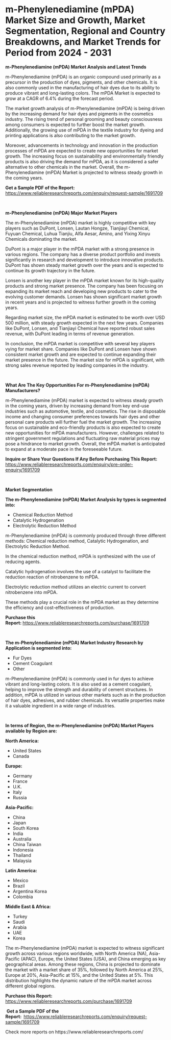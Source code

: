 <p><h1>m-Phenylenediamine (mPDA) Market Size and Growth, Market Segmentation, Regional and Country Breakdowns, and Market Trends for Period from 2024 -  2031</h1></p><p><strong>m-Phenylenediamine (mPDA) Market Analysis and Latest Trends</strong></p>
<p><p>m-Phenylenediamine (mPDA) is an organic compound used primarily as a precursor in the production of dyes, pigments, and other chemicals. It is also commonly used in the manufacturing of hair dyes due to its ability to produce vibrant and long-lasting colors. The mPDA Market is expected to grow at a CAGR of 6.4% during the forecast period.</p><p>The market growth analysis of m-Phenylenediamine (mPDA) is being driven by the increasing demand for hair dyes and pigments in the cosmetics industry. The rising trend of personal grooming and beauty consciousness among consumers is expected to further boost the market growth. Additionally, the growing use of mPDA in the textile industry for dyeing and printing applications is also contributing to the market growth.</p><p>Moreover, advancements in technology and innovation in the production processes of mPDA are expected to create new opportunities for market growth. The increasing focus on sustainability and environmentally friendly products is also driving the demand for mPDA, as it is considered a safer alternative to other chemicals in the market. Overall, the m-Phenylenediamine (mPDA) Market is projected to witness steady growth in the coming years.</p></p>
<p><strong>Get a Sample PDF of the Report:&nbsp;</strong> <a href="https://www.reliableresearchreports.com/enquiry/request-sample/1691709">https://www.reliableresearchreports.com/enquiry/request-sample/1691709</a></p>
<p>&nbsp;</p>
<p><strong>m-Phenylenediamine (mPDA) Major Market Players</strong></p>
<p><p>The m-Phenylenediamine (mPDA) market is highly competitive with key players such as DuPont, Lonsen, Lautan Hongze, Tianjiayi Chemical, Fuyuan Chemical, Luhua Tianjiu, Alfa Aesar, Amino, and Yixing Xinyu Chemicals dominating the market. </p><p>DuPont is a major player in the mPDA market with a strong presence in various regions. The company has a diverse product portfolio and invests significantly in research and development to introduce innovative products. DuPont has shown steady market growth over the years and is expected to continue its growth trajectory in the future. </p><p>Lonsen is another key player in the mPDA market known for its high-quality products and strong market presence. The company has been focusing on expanding its market reach and developing new products to cater to the evolving customer demands. Lonsen has shown significant market growth in recent years and is projected to witness further growth in the coming years.</p><p>Regarding market size, the mPDA market is estimated to be worth over USD 500 million, with steady growth expected in the next few years. Companies like DuPont, Lonsen, and Tianjiayi Chemical have reported robust sales revenue, with DuPont leading in terms of revenue generation.</p><p>In conclusion, the mPDA market is competitive with several key players vying for market share. Companies like DuPont and Lonsen have shown consistent market growth and are expected to continue expanding their market presence in the future. The market size for mPDA is significant, with strong sales revenue reported by leading companies in the industry.</p></p>
<p>&nbsp;</p>
<p><strong>What Are The Key Opportunities For m-Phenylenediamine (mPDA) Manufacturers?</strong></p>
<p><p>m-Phenylenediamine (mPDA) market is expected to witness steady growth in the coming years, driven by increasing demand from key end-use industries such as automotive, textile, and cosmetics. The rise in disposable income and changing consumer preferences towards hair dyes and other personal care products will further fuel the market growth. The increasing focus on sustainable and eco-friendly products is also expected to create new opportunities for mPDA manufacturers. However, challenges related to stringent government regulations and fluctuating raw material prices may pose a hindrance to market growth. Overall, the mPDA market is anticipated to expand at a moderate pace in the foreseeable future.</p></p>
<p><strong>Inquire or Share Your Questions If Any Before Purchasing This Report:</strong> <a href="https://www.reliableresearchreports.com/enquiry/pre-order-enquiry/1691709">https://www.reliableresearchreports.com/enquiry/pre-order-enquiry/1691709</a></p>
<p>&nbsp;</p>
<p><strong>Market Segmentation</strong></p>
<p><strong>The m-Phenylenediamine (mPDA) Market Analysis by types is segmented into:</strong></p>
<p><ul><li>Chemical Reduction Method</li><li>Catalytic Hydrogenation</li><li>Electrolytic Reduction Method</li></ul></p>
<p><p>m-Phenylenediamine (mPDA) is commonly produced through three different methods: Chemical reduction method, Catalytic Hydrogenation, and Electrolytic Reduction Method. </p><p>In the chemical reduction method, mPDA is synthesized with the use of reducing agents. </p><p>Catalytic hydrogenation involves the use of a catalyst to facilitate the reduction reaction of nitrobenzene to mPDA. </p><p>Electrolytic reduction method utilizes an electric current to convert nitrobenzene into mPDA. </p><p>These methods play a crucial role in the mPDA market as they determine the efficiency and cost-effectiveness of production.</p></p>
<p><strong>Purchase this Report:&nbsp;</strong><a href="https://www.reliableresearchreports.com/purchase/1691709">https://www.reliableresearchreports.com/purchase/1691709</a></p>
<p>&nbsp;</p>
<p><strong>The m-Phenylenediamine (mPDA) Market Industry Research by Application is segmented into:</strong></p>
<p><ul><li>Fur Dyes</li><li>Cement Coagulant</li><li>Other</li></ul></p>
<p><p>m-Phenylenediamine (mPDA) is commonly used in fur dyes to achieve vibrant and long-lasting colors. It is also used as a cement coagulant, helping to improve the strength and durability of cement structures. In addition, mPDA is utilized in various other markets such as in the production of hair dyes, adhesives, and rubber chemicals. Its versatile properties make it a valuable ingredient in a wide range of industries.</p></p>
<p>&nbsp;</p>
<p><strong>In terms of Region, the m-Phenylenediamine (mPDA) Market Players available by Region are:</strong></p>
<p>
    <p> <strong> North America: </strong>
        <ul>
            <li>United States</li>
            <li>Canada</li>
        </ul>
        </p> 
    <p> <strong> Europe: </strong>
        <ul>
            <li>Germany</li>
            <li>France</li>
            <li>U.K.</li>
            <li>Italy</li>
            <li>Russia</li>
        </ul>
        </p> 
    <p> <strong> Asia-Pacific: </strong>
        <ul>
            <li>China</li>
            <li>Japan</li>
            <li>South Korea</li>
            <li>India</li>
            <li>Australia</li>
            <li>China Taiwan</li>
            <li>Indonesia</li>
            <li>Thailand</li>
            <li>Malaysia</li>
        </ul>
        </p> 
    <p> <strong> Latin America: </strong>
        <ul>
            <li>Mexico</li>
            <li>Brazil</li>
            <li>Argentina Korea</li>
            <li>Colombia</li>
        </ul>
        </p> 
    <p> <strong> Middle East & Africa: </strong>
        <ul>
            <li>Turkey</li>
            <li>Saudi</li>
            <li>Arabia</li>
            <li>UAE</li>
            <li>Korea</li>
        </ul>
    </p>
    </p>
<p><p>The m-Phenylenediamine (mPDA) market is expected to witness significant growth across various regions worldwide, with North America (NA), Asia-Pacific (APAC), Europe, the United States (USA), and China emerging as key geographical areas. Among these regions, China is projected to dominate the market with a market share of 35%, followed by North America at 25%, Europe at 20%, Asia-Pacific at 15%, and the United States at 5%. This distribution highlights the dynamic nature of the mPDA market across different global regions.</p></p>
<p><strong>Purchase this Report: </strong><a href="https://www.reliableresearchreports.com/purchase/1691709">https://www.reliableresearchreports.com/purchase/1691709</a></p>
<p>&nbsp;<strong>Get a Sample PDF of the Report:&nbsp;&nbsp;</strong><a href="https://www.reliableresearchreports.com/enquiry/request-sample/1691709">https://www.reliableresearchreports.com/enquiry/request-sample/1691709</a></p>
<p><strong></strong></p>
<p>Check more reports on https://www.reliableresearchreports.com/</p>
